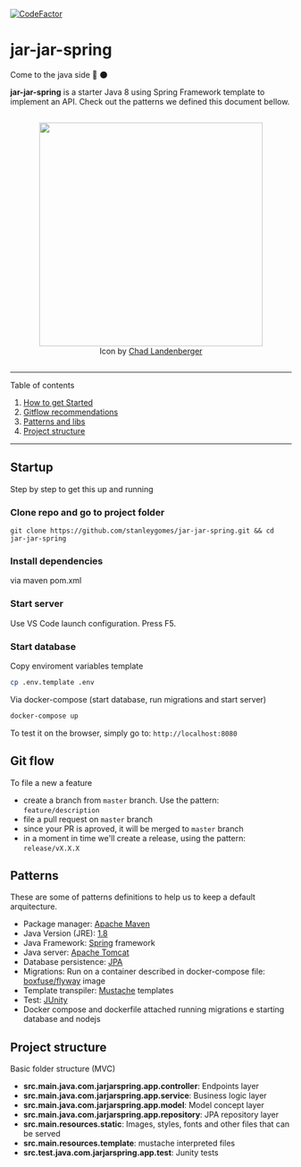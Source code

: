 [![CodeFactor](https://www.codefactor.io/repository/github/stanleygomes/jar-jar-spring/badge)](https://www.codefactor.io/repository/github/stanleygomes/jar-jar-spring)

# jar-jar-spring

Come to the java side 🚀 🌑

**jar-jar-spring** is a starter Java 8 using Spring Framework template to implement an API. Check out the patterns we defined this document bellow.

<p  align="center" style="padding:15px 0;">
	<img src="https://i.imgur.com/MOjyaDq.png" width="400px" />
  <br />
  Icon by <a href="https://dribbble.com/shots/551565-Star-Wars-Icons-1" target="_blank">Chad Landenberger</a>
</p>

*******
Table of contents 
 1. [How to get Started](#startup)
 2. [Gitflow recommendations](#gitflow)
 3. [Patterns and libs](#patterns)
 4. [Project structure](#projetcstructure)
*******

<div id='startup'/>

## Startup

Step by step to get this up and running

### Clone repo and go to project folder

```
git clone https://github.com/stanleygomes/jar-jar-spring.git && cd jar-jar-spring
```

### Install dependencies

via maven pom.xml

### Start server

Use VS Code launch configuration. Press F5.

### Start database

Copy enviroment variables template

```bash
cp .env.template .env
```

Via docker-compose (start database, run migrations and start server)

```bash
docker-compose up
```

To test it on the browser, simply go to: `http://localhost:8080`

<div id='gitflow'/>

## Git flow

To file a new a feature

- create a branch from `master` branch. Use the pattern: `feature/description`
- file a pull request on `master` branch
- since your PR is aproved, it will be merged to `master` branch
- in a moment in time we'll create a release, using the pattern: `release/vX.X.X`

<div id='patterns'/>

## Patterns

These are some of patterns definitions to help us to keep a default arquitecture.

- Package manager: [Apache Maven](http://maven.apache.org)
- Java Version (JRE): [1.8](https://www.oracle.com/java/technologies/javase-jre8-downloads.html)
- Java Framework: [Spring](https://spring.io/projects/spring-boot) framework
- Java server: [Apache Tomcat](http://tomcat.apache.org)
- Database persistence: [JPA](https://docs.spring.io/spring-data/jpa/docs/current/reference/html/#reference)
- Migrations: Run on a container described in docker-compose file: [boxfuse/flyway](https://hub.docker.com/r/boxfuse/flyway/dockerfile) image
- Template transpiler: [Mustache](https://mustache.github.io) templates
- Test: [JUnity](https://junit.org)
- Docker compose and dockerfile attached running migrations e starting database and nodejs

<div id='projetcstructure'/>

## Project structure

Basic folder structure (MVC)

- **src.main.java.com.jarjarspring.app.controller**: Endpoints layer
- **src.main.java.com.jarjarspring.app.service**: Business logic layer
- **src.main.java.com.jarjarspring.app.model**: Model concept layer
- **src.main.java.com.jarjarspring.app.repository**: JPA repository layer
- **src.main.resources.static**: Images, styles, fonts and other files that can be served
- **src.main.resources.template**: mustache interpreted files
- **src.test.java.com.jarjarspring.app.test**: Junity tests
